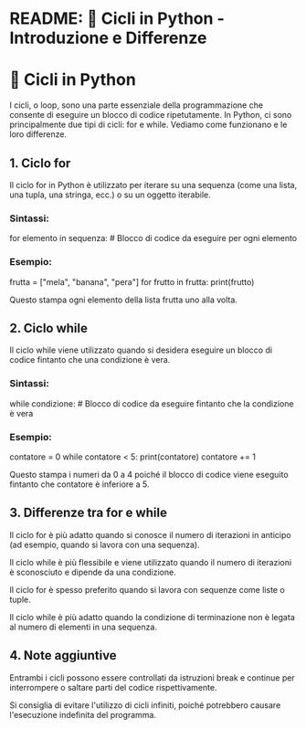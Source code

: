 # README: 🐍 Cicli in Python - Introduzione e Differenze

# 🔄 Cicli in Python
I cicli, o loop, sono una parte essenziale della programmazione che consente di eseguire un blocco di codice ripetutamente. In Python, ci sono principalmente due tipi di cicli: for e while. Vediamo come funzionano e le loro differenze.

## 1. Ciclo for
Il ciclo for in Python è utilizzato per iterare su una sequenza (come una lista, una tupla, una stringa, ecc.) o su un oggetto iterabile.

### Sintassi:

for elemento in sequenza:
    # Blocco di codice da eseguire per ogni elemento

### Esempio:

frutta = ["mela", "banana", "pera"]
for frutto in frutta:
    print(frutto)

Questo stampa ogni elemento della lista frutta uno alla volta.

## 2. Ciclo while
Il ciclo while viene utilizzato quando si desidera eseguire un blocco di codice fintanto che una condizione è vera.

### Sintassi:

while condizione:
    # Blocco di codice da eseguire fintanto che la condizione è vera

### Esempio:

contatore = 0
while contatore < 5:
    print(contatore)
    contatore += 1

Questo stampa i numeri da 0 a 4 poiché il blocco di codice viene eseguito fintanto che contatore è inferiore a 5.

## 3. Differenze tra for e while
Il ciclo for è più adatto quando si conosce il numero di iterazioni in anticipo (ad esempio, quando si lavora con una sequenza).

Il ciclo while è più flessibile e viene utilizzato quando il numero di iterazioni è sconosciuto e dipende da una condizione.

Il ciclo for è spesso preferito quando si lavora con sequenze come liste o tuple.

Il ciclo while è più adatto quando la condizione di terminazione non è legata al numero di elementi in una sequenza.

## 4. Note aggiuntive
Entrambi i cicli possono essere controllati da istruzioni break e continue per interrompere o saltare parti del codice rispettivamente.

Si consiglia di evitare l'utilizzo di cicli infiniti, poiché potrebbero causare l'esecuzione indefinita del programma.
